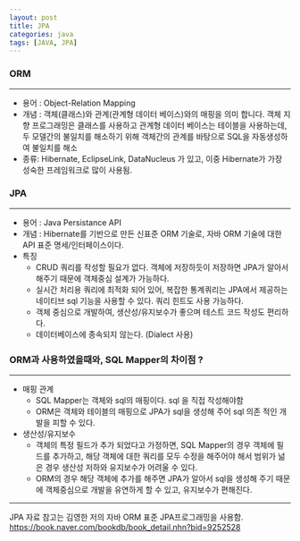 ```yaml
---
layout: post
title: JPA
categories: java
tags: [JAVA, JPA]
---
```


### ORM

---

- 용어 : Object-Relation Mapping
- 개념 : 객체(클래스)와 관계(관계형 데이터 베이스)와의 매핑을 의미 합니다. 객체 지향 프로그래밍은 클래스를 사용하고 관계형 데이터 베이스는 테이블을 사용하는데, 두 모델간의 불일치를 해소하기 위해 객체간의 관계를 바탕으로 SQL을 자동생성하여 불일치를 해소
- 종류: Hibernate, EclipseLink, DataNucleus 가 있고, 이중 Hibernate가 가장 성숙한 프레임워크로 많이 사용됨.


### JPA

---

- 용어 : Java Persistance API
- 개념 : Hibernate를 기반으로 만든 신표준 ORM 기술로, 자바 ORM 기술에 대한 API 표준 명세/인터페이스이다. 
- 특징 
    - CRUD 쿼리를 작성할 필요가 없다. 객체에 저장하듯이 저장하면 JPA가 알아서 해주기 때문에 객체중심 설계가 가능하다.
    - 실시간 처리용 쿼리에 최적화 되어 있어, 복잡한 통계쿼리는 JPA에서 제공하는 네이티브 sql 기능을 사용할 수 있다. 쿼리 힌트도 사용 가능하다. 
    - 객체 중심으로 개발하여, 생산성/유지보수가 좋으며 테스트 코드 작성도 편리하다. 
    - 데이터베이스에 종속되지 않는다. (Dialect 사용)


### ORM과 사용하였을때와, SQL Mapper의 차이점 ? 

--- 

- 매핑 관계
    - SQL Mapper는 객체와 sql의 매핑이다. sql 을 직접 작성해야함
    - ORM은 객체와 테이블의 매핑으로 JPA가 sql을 생성해 주어 sql 의존 적인 개발을 피할 수 있다.
- 생산성/유지보수
    - 객체의 특정 필드가 추가 되었다고 가정하면, SQL Mapper의 경우 객체에 필드를 추가하고, 해당 객체에 대한 쿼리를 모두 수정을 해주어야 해서 범위가 넒은 경우 생산성 저하와 유지보수가 어려울 수 있다.
    - ORM의 경우 해당 객체에 추가를 해주면 JPA가 알아서 sql을 생성해 주기 때문에 객체중심으로 개발을 유연하게 할 수 있고, 유지보수가 편해진다. 



--- 

JPA 자료 참고는 김영한 저의 자바 ORM 표준 JPA프로그래밍을 사용함.
https://book.naver.com/bookdb/book_detail.nhn?bid=9252528

